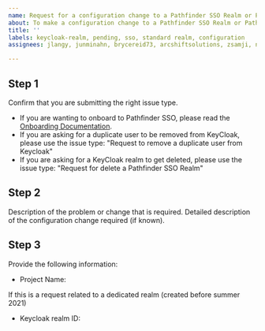 ```yaml
---
name: Request for a configuration change to a Pathfinder SSO Realm or Pathfinder SSO standard client
about: To make a configuration change to a Pathfinder SSO Realm or Pathfinder SSO standard client
title: ''
labels: keycloak-realm, pending, sso, standard realm, configuration
assignees: jlangy, junminahn, brycereid73, arcshiftsolutions, zsamji, nvunnamm

---
```

## Step 1
Confirm that you are submitting the right issue type. 
* If you are wanting to onboard to Pathfinder SSO, please read the [Onboarding Documentation](https://github.com/bcgov/ocp-sso/wiki/SSO-Onboarding).
* If you are asking for a duplicate user to be removed from KeyCloak, please use the issue type: "Request to remove a duplicate user from Keycloak"
* If you are asking for a KeyCloak realm to get deleted, please use the issue type: "Request for delete a Pathfinder SSO Realm"

## Step 2
Description of the problem or change that is required.
Detailed description of the configuration change required (if known).

## Step 3
Provide the following information:

* Project Name: 

If this is a request related to a dedicated realm (created before summer 2021)
* Keycloak realm ID: 


